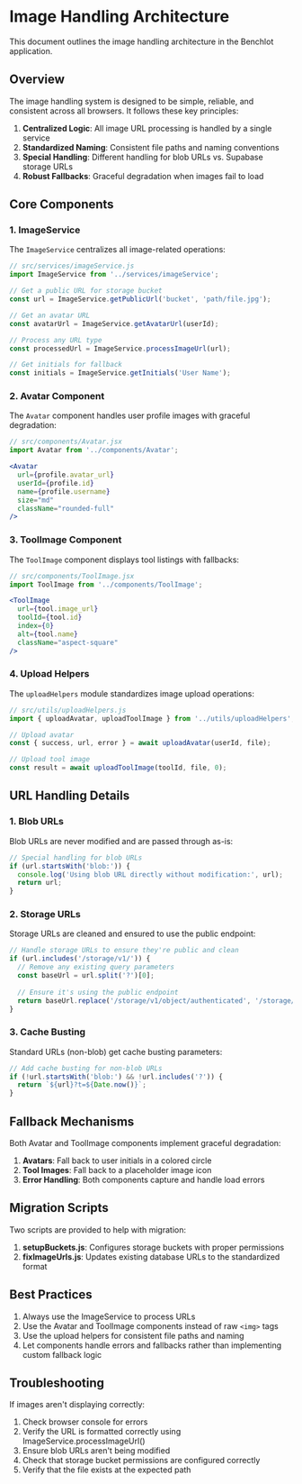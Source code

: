 # Image Handling Architecture

This document outlines the image handling architecture in the Benchlot application.

## Overview

The image handling system is designed to be simple, reliable, and consistent across all browsers. It follows these key principles:

1. **Centralized Logic**: All image URL processing is handled by a single service
2. **Standardized Naming**: Consistent file paths and naming conventions
3. **Special Handling**: Different handling for blob URLs vs. Supabase storage URLs
4. **Robust Fallbacks**: Graceful degradation when images fail to load

## Core Components

### 1. ImageService

The `ImageService` centralizes all image-related operations:

```jsx
// src/services/imageService.js
import ImageService from '../services/imageService';

// Get a public URL for storage bucket
const url = ImageService.getPublicUrl('bucket', 'path/file.jpg');

// Get an avatar URL
const avatarUrl = ImageService.getAvatarUrl(userId);

// Process any URL type
const processedUrl = ImageService.processImageUrl(url);

// Get initials for fallback
const initials = ImageService.getInitials('User Name');
```

### 2. Avatar Component

The `Avatar` component handles user profile images with graceful degradation:

```jsx
// src/components/Avatar.jsx
import Avatar from '../components/Avatar';

<Avatar
  url={profile.avatar_url}
  userId={profile.id}
  name={profile.username}
  size="md"
  className="rounded-full"
/>
```

### 3. ToolImage Component

The `ToolImage` component displays tool listings with fallbacks:

```jsx
// src/components/ToolImage.jsx
import ToolImage from '../components/ToolImage';

<ToolImage
  url={tool.image_url}
  toolId={tool.id}
  index={0}
  alt={tool.name}
  className="aspect-square"
/>
```

### 4. Upload Helpers

The `uploadHelpers` module standardizes image upload operations:

```jsx
// src/utils/uploadHelpers.js
import { uploadAvatar, uploadToolImage } from '../utils/uploadHelpers';

// Upload avatar
const { success, url, error } = await uploadAvatar(userId, file);

// Upload tool image
const result = await uploadToolImage(toolId, file, 0);
```

## URL Handling Details

### 1. Blob URLs

Blob URLs are never modified and are passed through as-is:

```javascript
// Special handling for blob URLs
if (url.startsWith('blob:')) {
  console.log('Using blob URL directly without modification:', url);
  return url;
}
```

### 2. Storage URLs

Storage URLs are cleaned and ensured to use the public endpoint:

```javascript
// Handle storage URLs to ensure they're public and clean
if (url.includes('/storage/v1/')) {
  // Remove any existing query parameters
  const baseUrl = url.split('?')[0];
  
  // Ensure it's using the public endpoint
  return baseUrl.replace('/storage/v1/object/authenticated', '/storage/v1/object/public');
}
```

### 3. Cache Busting

Standard URLs (non-blob) get cache busting parameters:

```javascript
// Add cache busting for non-blob URLs
if (!url.startsWith('blob:') && !url.includes('?')) {
  return `${url}?t=${Date.now()}`;
}
```

## Fallback Mechanisms

Both Avatar and ToolImage components implement graceful degradation:

1. **Avatars**: Fall back to user initials in a colored circle
2. **Tool Images**: Fall back to a placeholder image icon
3. **Error Handling**: Both components capture and handle load errors

## Migration Scripts

Two scripts are provided to help with migration:

1. **setupBuckets.js**: Configures storage buckets with proper permissions
2. **fixImageUrls.js**: Updates existing database URLs to the standardized format

## Best Practices

1. Always use the ImageService to process URLs
2. Use the Avatar and ToolImage components instead of raw `<img>` tags
3. Use the upload helpers for consistent file paths and naming
4. Let components handle errors and fallbacks rather than implementing custom fallback logic

## Troubleshooting

If images aren't displaying correctly:

1. Check browser console for errors
2. Verify the URL is formatted correctly using ImageService.processImageUrl()
3. Ensure blob URLs aren't being modified
4. Check that storage bucket permissions are configured correctly
5. Verify that the file exists at the expected path